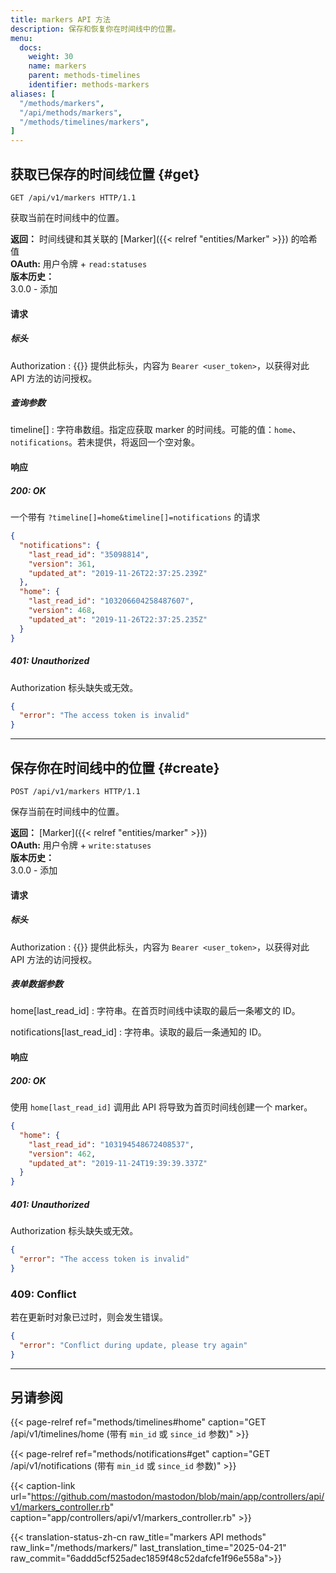 ```yaml
---
title: markers API 方法
description: 保存和恢复你在时间线中的位置。
menu:
  docs:
    weight: 30
    name: markers
    parent: methods-timelines
    identifier: methods-markers
aliases: [
  "/methods/markers",
  "/api/methods/markers",
  "/methods/timelines/markers",
]
---
```


<style>
#TableOfContents ul ul ul {display: none}
</style>

## 获取已保存的时间线位置 {#get}

```http
GET /api/v1/markers HTTP/1.1
```

获取当前在时间线中的位置。

**返回：** 时间线键和其关联的 [Marker]({{< relref "entities/Marker" >}}) 的哈希值\
**OAuth:** 用户令牌 + `read:statuses`\
**版本历史：**\
3.0.0 - 添加

#### 请求

##### 标头

Authorization
: {{<required>}} 提供此标头，内容为 `Bearer <user_token>`，以获得对此 API 方法的访问授权。

##### 查询参数

timeline[]
: 字符串数组。指定应获取 marker 的时间线。可能的值：`home`、`notifications`。若未提供，将返回一个空对象。

#### 响应
##### 200: OK

一个带有 `?timeline[]=home&timeline[]=notifications` 的请求

```json
{
  "notifications": {
    "last_read_id": "35098814",
    "version": 361,
    "updated_at": "2019-11-26T22:37:25.239Z"
  },
  "home": {
    "last_read_id": "103206604258487607",
    "version": 468,
    "updated_at": "2019-11-26T22:37:25.235Z"
  }
}
```

##### 401: Unauthorized

Authorization 标头缺失或无效。

```json
{
  "error": "The access token is invalid"
}
```

---

## 保存你在时间线中的位置 {#create}

```http
POST /api/v1/markers HTTP/1.1
```

保存当前在时间线中的位置。

**返回：** [Marker]({{< relref "entities/marker" >}})\
**OAuth:** 用户令牌 + `write:statuses`\
**版本历史：**\
3.0.0 - 添加

#### 请求

##### 标头

Authorization
: {{<required>}} 提供此标头，内容为 `Bearer <user_token>`，以获得对此 API 方法的访问授权。

##### 表单数据参数

home[last_read_id]
: 字符串。在首页时间线中读取的最后一条嘟文的 ID。

notifications[last_read_id]
: 字符串。读取的最后一条通知的 ID。

#### 响应
##### 200: OK

使用 `home[last_read_id]` 调用此 API 将导致为首页时间线创建一个 marker。

```json
{
  "home": {
    "last_read_id": "103194548672408537",
    "version": 462,
    "updated_at": "2019-11-24T19:39:39.337Z"
  }
}
```

##### 401: Unauthorized

Authorization 标头缺失或无效。

```json
{
  "error": "The access token is invalid"
}
```

### 409: Conflict

若在更新时对象已过时，则会发生错误。

```json
{
  "error": "Conflict during update, please try again"
}
```

---

## 另请参阅

{{< page-relref ref="methods/timelines#home" caption="GET /api/v1/timelines/home (带有 `min_id` 或 `since_id` 参数)" >}}

{{< page-relref ref="methods/notifications#get" caption="GET /api/v1/notifications (带有 `min_id` 或 `since_id` 参数)" >}}

{{< caption-link url="https://github.com/mastodon/mastodon/blob/main/app/controllers/api/v1/markers_controller.rb" caption="app/controllers/api/v1/markers_controller.rb" >}}

{{< translation-status-zh-cn raw_title="markers API methods" raw_link="/methods/markers/" last_translation_time="2025-04-21" raw_commit="6addd5cf525adec1859f48c52dafcfe1f96e558a">}}
